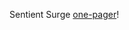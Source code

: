 
Sentient Surge [one-pager]([https://twitter.com/yourusername](https://github.com/PraizeJr/sentient-surge-africa-one-pager/blob/main/SENTINENT%20SURGE.pdf))!
